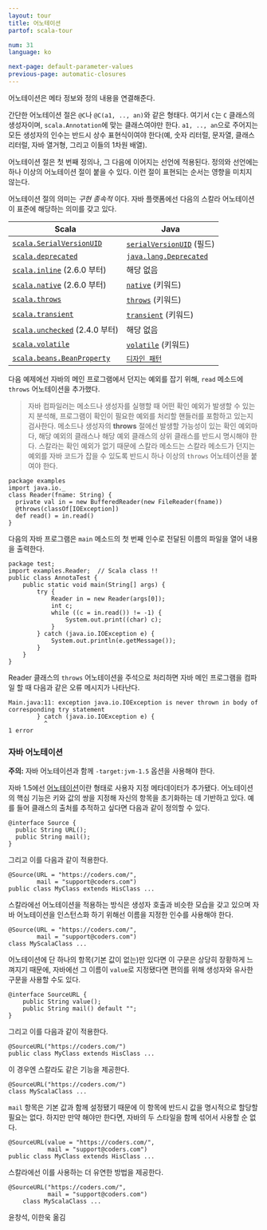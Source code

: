 ```yaml
---
layout: tour
title: 어노테이션
partof: scala-tour

num: 31
language: ko

next-page: default-parameter-values
previous-page: automatic-closures
---
```


어노테이션은 메타 정보와 정의 내용을 연결해준다.

간단한 어노테이션 절은 `@C`나 `@C(a1, .., an)`와 같은 형태다. 여기서 `C`는 `C` 클래스의 생성자이며, `scala.Annotation`에 맞는 클래스여야만 한다. `a1, .., an`으로 주어지는 모든 생성자의 인수는 반드시 상수 표현식이여야 한다(예, 숫자 리터럴, 문자열, 클래스 리터럴, 자바 열거형, 그리고 이들의 1차원 배열).

어노테이션 절은 첫 번째 정의나, 그 다음에 이어지는 선언에 적용된다. 정의와 선언에는 하나 이상의 어노테이션 절이 붙을 수 있다. 이런 절이 표현되는 순서는 영향을 미치지 않는다.

어노테이션 절의 의미는 _구현 종속적_ 이다. 자바 플랫폼에선 다음의 스칼라 어노테이션이 표준에 해당하는 의미를 갖고 있다.

|           Scala           |           Java           |
|           ------          |          ------          |
|  [`scala.SerialVersionUID`](https://www.scala-lang.org/api/current/scala/SerialVersionUID.html)   |  [`serialVersionUID`](https://java.sun.com/j2se/1.5.0/docs/api/java/io/Serializable.html#navbar_bottom) (필드)  |
|  [`scala.deprecated`](https://www.scala-lang.org/api/current/scala/deprecated.html)   |  [`java.lang.Deprecated`](https://java.sun.com/j2se/1.5.0/docs/api/java/lang/Deprecated.html) |
|  [`scala.inline`](https://www.scala-lang.org/api/current/scala/inline.html) (2.6.0 부터)  |  해당 없음 |
|  [`scala.native`](https://www.scala-lang.org/api/current/scala/native.html) (2.6.0 부터)  |  [`native`](https://java.sun.com/docs/books/tutorial/java/nutsandbolts/_keywords.html) (키워드) |
|  [`scala.throws`](https://www.scala-lang.org/api/current/scala/throws.html) |  [`throws`](https://java.sun.com/docs/books/tutorial/java/nutsandbolts/_keywords.html) (키워드) |
|  [`scala.transient`](https://www.scala-lang.org/api/current/scala/transient.html) |  [`transient`](https://java.sun.com/docs/books/tutorial/java/nutsandbolts/_keywords.html) (키워드) |
|  [`scala.unchecked`](https://www.scala-lang.org/api/current/scala/unchecked.html) (2.4.0 부터) |  해당 없음 |
|  [`scala.volatile`](https://www.scala-lang.org/api/current/scala/volatile.html) |  [`volatile`](https://java.sun.com/docs/books/tutorial/java/nutsandbolts/_keywords.html) (키워드) |
|  [`scala.beans.BeanProperty`](https://www.scala-lang.org/api/current/scala/beans/BeanProperty.html) |  [`디자인 패턴`](https://docs.oracle.com/javase/tutorial/javabeans/writing/properties.html) |

다음 예제에선 자바의 메인 프로그램에서 던지는 예외를 잡기 위해, `read` 메소드에 `throws` 어노테이션을 추가했다.

> 자바 컴파일러는 메소드나 생성자를 실행할 때 어떤 확인 예외가 발생할 수 있는지 분석해, 프로그램이 확인이 필요한 예외를 처리할 핸들러를 포함하고 있는지 검사한다. 메소드나 생성자의 **throws** 절에선 발생할 가능성이 있는 확인 예외마다, 해당 예외의 클래스나 해당 예외 클래스의 상위 클래스를 반드시 명시해야 한다.
> 스칼라는 확인 예외가 없기 때문에 스칼라 메소드는 스칼라 메소드가 던지는 예외를 자바 코드가 잡을 수 있도록 반드시 하나 이상의 `throws` 어노테이션을 붙여야 한다.

    package examples
    import java.io._
    class Reader(fname: String) {
      private val in = new BufferedReader(new FileReader(fname))
      @throws(classOf[IOException])
      def read() = in.read()
    }

다음의 자바 프로그램은 `main` 메소드의 첫 번째 인수로 전달된 이름의 파일을 열어 내용을 출력한다.

    package test;
    import examples.Reader;  // Scala class !!
    public class AnnotaTest {
        public static void main(String[] args) {
            try {
                Reader in = new Reader(args[0]);
                int c;
                while ((c = in.read()) != -1) {
                    System.out.print((char) c);
                }
            } catch (java.io.IOException e) {
                System.out.println(e.getMessage());
            }
        }
    }

Reader 클래스의 `throws` 어노테이션을 주석으로 처리하면 자바 메인 프로그램을 컴파일 할 때 다음과 같은 오류 메시지가 나타난다.

    Main.java:11: exception java.io.IOException is never thrown in body of
    corresponding try statement
            } catch (java.io.IOException e) {
              ^
    1 error

### 자바 어노테이션 ###

**주의:** 자바 어노테이션과 함께 `-target:jvm-1.5` 옵션을 사용해야 한다.

자바 1.5에선 [어노테이션](https://java.sun.com/j2se/1.5.0/docs/guide/language/annotations.html)이란 형태로 사용자 지정 메타데이터가 추가됐다. 어노테이션의 핵심 기능은 키와 값의 쌍을 지정해 자신의 항목을 초기화하는 데 기반하고 있다. 예를 들어 클래스의 출처를 추적하고 싶다면 다음과 같이 정의할 수 있다.

    @interface Source {
      public String URL();
      public String mail();
    }

그리고 이를 다음과 같이 적용한다.

    @Source(URL = "https://coders.com/",
            mail = "support@coders.com")
    public class MyClass extends HisClass ...

스칼라에선 어노테이션을 적용하는 방식은 생성자 호출과 비슷한 모습을 갖고 있으며 자바 어노테이션을 인스턴스화 하기 위해선 이름을 지정한 인수를 사용해야 한다.

    @Source(URL = "https://coders.com/",
            mail = "support@coders.com")
    class MyScalaClass ...

어노테이션에 단 하나의 항목(기본 값이 없는)만  있다면 이 구문은 상당히 장황하게 느껴지기 때문에, 자바에선 그 이름이 `value`로 지정됐다면 편의를 위해 생성자와 유사한 구문을 사용할 수도 있다.

    @interface SourceURL {
        public String value();
        public String mail() default "";
    }

그리고 이를 다음과 같이 적용한다.

    @SourceURL("https://coders.com/")
    public class MyClass extends HisClass ...

이 경우엔 스칼라도 같은 기능을 제공한다.

    @SourceURL("https://coders.com/")
    class MyScalaClass ...

`mail` 항목은 기본 값과 함께 설정됐기 때문에 이 항목에 반드시 값을 명시적으로 할당할 필요는 없다. 하지만 만약 해야만 한다면, 자바의 두 스타일을 함께 섞어서 사용할 순 없다.

    @SourceURL(value = "https://coders.com/",
               mail = "support@coders.com")
    public class MyClass extends HisClass ...

스칼라에선 이를 사용하는 더 유연한 방법을 제공한다.

    @SourceURL("https://coders.com/",
               mail = "support@coders.com")
        class MyScalaClass ...

윤창석, 이한욱 옮김
